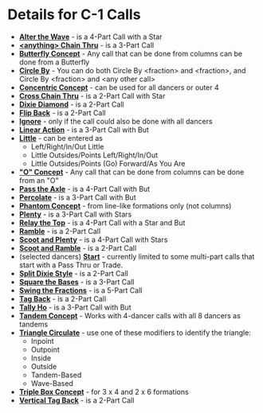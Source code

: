 
# Details for C-1 Calls

+ **[Alter the Wave](../c1/alter_the_wave.md)** - is a 4-Part Call with a Star
+ **[\<anything> Chain Thru](../c1/anything_chain_thru.md)** - is a 3-Part Call
+ **[Butterfly Concept](../c1/butterfly_formation.md)** -
  Any call that can be done from columns can be done from a Butterfly
+ **[Circle By](../c1/circle_by.md)** -
  You can do both Circle By \<fraction> and \<fraction>,
  and Circle By \<fraction> and \<any other call>
+ **[Concentric Concept](../c1/concentric_concept.md)** -
  can be used for all dancers or outer 4
+ **[Cross Chain Thru](../c1/cross_chain_thru.md)** -
  is a 2-Part Call with Star
+ **[Dixie Diamond](../c1/dixie_diamond.md)** - is a 2-Part Call
+ **[Flip Back](../c1/tagging_calls_back_to_a_wave.md)** - is a 2-Part Call
+ **[Ignore](../c1/ignore.md)** - only if the call could also be done with all dancers
+ **[Linear Action](../c1/linear_action.md)** - is a 3-Part Call with But
+ **[Little](../c1/scoot_and_little.md)** - can be entered as
  + Left/Right/In/Out Little
  + Little Outsides/Points Left/Right/In/Out
  + Little Outsides/Points (Go) Forward/As You Are
+ **["O" Concept](../c1/o_formation.md)** -
  Any call that can be done from columns can be done from an "O"
+ **[Pass the Axle](../c1/pass_the_axle.md)** - is a 4-Part Call with But
+ **[Percolate](../c1/percolate.md)** - is a 3-Part Call with But
+ **[Phantom Concept](../c1/phantom_formation.md)** -
  from line-like formations only (not columns)
+ **[Plenty](../c1/scoot_and_plenty.md)** - is a 3-Part Call with Stars
+ **[Relay the Top](../c1/relay_the_top.md)** - is a 4-Part Call with a Star and But
+ **[Ramble](../c1/scoot_and_ramble.md)** - is a 2-Part Call
+ **[Scoot and Plenty](../c1/scoot_and_plenty.md)** - is a 4-Part Call with Stars
+ **[Scoot and Ramble](../c1/scoot_and_ramble.md)** - is a 2-Part Call
+ (selected dancers) **[Start](../c1/start.md)** -
  currently limited to some multi-part calls that start with a Pass Thru or Trade.
+ **[Split Dixie Style](../c1/split_square_thru_variations.md)** - is a 2-Part Call
+ **[Square the Bases](../c1/square_the_bases.md)** - is a 3-Part Call
+ **[Swing the Fractions](../c1/swing_the_fractions.md)** - is a 5-Part Call
+ **[Tag Back](../c1/tagging_calls_back_to_a_wave.md)** - is a 2-Part Call
+ **[Tally Ho](../c1/tally_ho.md)** - is a 3-Part Call with But
+ **[Tandem Concept](../c1/tandem_concept.md)** -
  Works with 4-dancer calls with all 8 dancers as tandems
+ **[Triangle Circulate](../c1/triangle_formation.md)** - use one of these modifiers to identify the triangle:
  + Inpoint
  + Outpoint
  + Inside
  + Outside
  + Tandem-Based
  + Wave-Based
+ **[Triple Box Concept](../c1/triple_box_concept.md)** -
  for 3 x 4 and 2 x 6 formations
+ **[Vertical Tag Back](../c1/tagging_calls_back_to_a_wave.md)** - is a 2-Part Call
